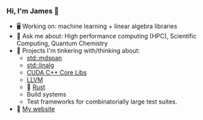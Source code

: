 ### Hi, I'm James 👋

- :desktop_computer:  Working on: machine learning + linear algebra libraries
- 💬 Ask me about: High performance computing (HPC), Scientific Computing, Quantum Chemistry
- 🤔  Projects I'm tinkering with/thinking about:
  - [std::mdspan](https://github.com/kokkos/mdspan)
  - [std::linalg](https://github.com/kokkos/stdBLAS)
  - [CUDA C++ Core Libs](https://github.com/nvidia/cccl)
  - [LLVM](https://github.com/llvm/llvm-project)
  - :crab: [Rust](https://www.rust-lang.org/)
  - Build systems
  - Test frameworks for combinatorially large test suites.
- :rocket:  [My website](http://jamesetsmith.github.io/)

<!-- [![James' Github Stats](https://github-readme-stats.vercel.app/api?username=jamesETsmith&count_private=1)](https://github.com/anuraghazra/github-readme-stats) -->
<!-- [![Top Langs](https://github-readme-stats.vercel.app/api/top-langs/?username=jamesETsmith&count_private=1&hide=html,javascript,scss,jupyter%20notebook)](https://github.com/anuraghazra/github-readme-stats) -->

<!--
**jamesETsmith/jamesETsmith** is a ✨ _special_ ✨ repository because its `README.md` (this file) appears on your GitHub profile.

Here are some ideas to get you started:

- 🔭 I’m currently working on ...
- 🌱 I’m currently learning ...
- 👯 I’m looking to collaborate on ...
- 🤔 I’m looking for help with ...
- 💬 Ask me about ...
- 📫 How to reach me: ...
- 😄 Pronouns: ...
- ⚡ Fun fact: ...
-->
